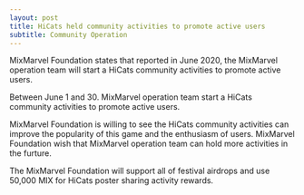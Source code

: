 ```yaml
---
layout: post
title: HiCats held community activities to promote active users
subtitle: Community Operation
---
```


MixMarvel Foundation states that reported in June 2020, the MixMarvel operation team will start a HiCats community activities to promote active users.

Between June 1 and 30. MixMarvel operation team start a HiCats community activities to promote active users. 

MixMarvel Foundation is willing to see the HiCats community activities can improve the popularity of this game and the enthusiasm of users. MixMarvel Foundation wish that MixMarvel operation team can hold more activities in the furture. 

The MixMarvel Foundation will support all of festival airdrops and use 50,000 MIX for HiCats poster sharing activity rewards. 

